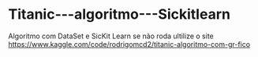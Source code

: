 # Titanic---algoritmo---Sickitlearn
Algoritmo com DataSet e SicKit Learn
se não roda ultilize  o site https://www.kaggle.com/code/rodrigomcd2/titanic-algoritmo-com-gr-fico
